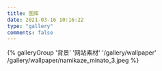 ```yaml
---
title: 图库
date: 2021-03-16 10:16:22
type: "gallery"
comments: false
---
```

<div class="gallery-group-main">
{% galleryGroup '背景' '网站素材' '/gallery/wallpaper' /gallery/wallpaper/namikaze_minato_3.jpeg %}
</div>
